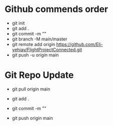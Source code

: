 # Github commends order
* git init
* git add .
* git commit -m ""
* git branch -M main/master
* git remote add origin https://github.com/Eli-yehiav/FlightProjectConnected.git
* git push -u origin main

# Git Repo Update
* git pull origin main

* git add .
* git commit -m ""
* git push origin main


